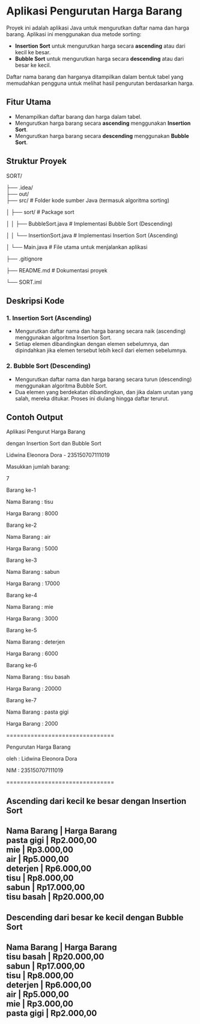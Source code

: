 # Aplikasi Pengurutan Harga Barang

Proyek ini adalah aplikasi Java untuk mengurutkan daftar nama dan harga barang. Aplikasi ini menggunakan dua metode sorting:
- **Insertion Sort** untuk mengurutkan harga secara **ascending** atau dari kecil ke besar.
- **Bubble Sort** untuk mengurutkan harga secara **descending** atau dari besar ke kecil.

Daftar nama barang dan harganya ditampilkan dalam bentuk tabel yang memudahkan pengguna untuk melihat hasil pengurutan berdasarkan harga.

## Fitur Utama

- Menampilkan daftar barang dan harga dalam tabel.
- Mengurutkan harga barang secara **ascending** menggunakan **Insertion Sort**.
- Mengurutkan harga barang secara **descending** menggunakan **Bubble Sort**.

## Struktur Proyek
SORT/

├── .idea/               
├── out/                 
├── src/                         # Folder kode sumber Java (termasuk algoritma sorting)

│   ├── sort/                    # Package sort

│   │   ├── BubbleSort.java      # Implementasi Bubble Sort (Descending)

│   │   └── InsertionSort.java   # Implementasi Insertion Sort (Ascending)

│   └── Main.java                # File utama untuk menjalankan aplikasi

├── .gitignore           

├── README.md                    # Dokumentasi proyek

└── SORT.iml  

## Deskripsi Kode

### 1. **Insertion Sort (Ascending)**
- Mengurutkan daftar nama dan harga barang secara naik (ascending) menggunakan algoritma Insertion Sort.
- Setiap elemen dibandingkan dengan elemen sebelumnya, dan dipindahkan jika elemen tersebut lebih kecil dari elemen sebelumnya.

### 2. **Bubble Sort (Descending)**
- Mengurutkan daftar nama dan harga barang secara turun (descending) menggunakan algoritma Bubble Sort.
- Dua elemen yang berdekatan dibandingkan, dan jika dalam urutan yang salah, mereka ditukar. Proses ini diulang hingga daftar terurut.

## Contoh Output

Aplikasi Pengurut Harga Barang

dengan Insertion Sort dan Bubble Sort

Lidwina Eleonora Dora - 235150707111019



Masukkan jumlah barang:

7


Barang ke-1

Nama Barang		: tisu

Harga Barang	: 8000


Barang ke-2

Nama Barang		: air

Harga Barang	: 5000


Barang ke-3

Nama Barang		: sabun

Harga Barang	: 17000


Barang ke-4

Nama Barang		: mie

Harga Barang	: 3000


Barang ke-5

Nama Barang		: deterjen

Harga Barang	: 6000


Barang ke-6

Nama Barang		: tisu basah

Harga Barang	: 20000


Barang ke-7

Nama Barang		: pasta gigi

Harga Barang	: 2000

===============================

Pengurutan Harga Barang

oleh  : Lidwina Eleonora Dora

NIM   : 235150707111019

===============================

Ascending dari kecil ke besar dengan Insertion Sort
---------------------------------------------------
Nama Barang               | Harga Barang       
pasta gigi                | Rp2.000,00         
mie                       | Rp3.000,00         
air                       | Rp5.000,00         
deterjen                  | Rp6.000,00         
tisu                      | Rp8.000,00         
sabun                     | Rp17.000,00        
tisu basah                | Rp20.000,00        
---------------------------------------------------

Descending dari besar ke kecil dengan Bubble Sort
-------------------------------------------------
Nama Barang               | Harga Barang       
tisu basah                | Rp20.000,00        
sabun                     | Rp17.000,00        
tisu                      | Rp8.000,00         
deterjen                  | Rp6.000,00         
air                       | Rp5.000,00         
mie                       | Rp3.000,00         
pasta gigi                | Rp2.000,00         
-------------------------------------------------
